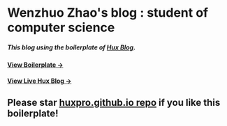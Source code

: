 # Wenzhuo Zhao's blog : student of computer science

##### This blog using the boilerplate of [Hux Blog](https://github.com/Huxpro/huxpro.github.io).

#### [View Boilerplate &rarr;](http://huangxuan.me/huxblog-boilerplate/)

#### [View Live Hux Blog &rarr;](http://huangxuan.me)

## Please star [huxpro.github.io repo](https://github.com/Huxpro/huxpro.github.io) if you like this boilerplate!